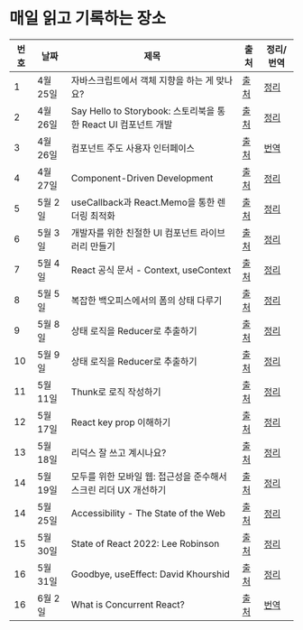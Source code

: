 # 매일 읽고 기록하는 장소

| 번호 | 날짜     | 제목                                                             | 출처                                                                                | 정리/번역                   |
| ---- | -------- | ---------------------------------------------------------------- | ----------------------------------------------------------------------------------- | --------------------------- |
| 1    | 4월 25일 | 자바스크립트에서 객체 지향을 하는 게 맞나요?                     | [출처](https://yozm.wishket.com/magazine/detail/1396/)                              | [정리](./posts/220425.md)   |
| 2    | 4월 26일 | Say Hello to Storybook: 스토리북을 통한 React UI 컴포넌트 개발   | [출처](https://www.youtube.com/watch?v=jc9xKzdkYDg&t=121s)                          | [정리](./posts/220426-1.md) |
| 3    | 4월 26일 | 컴포넌트 주도 사용자 인터페이스                                  | [출처](https://www.componentdriven.org/)                                            | [번역](./posts/220426-2.md) |
| 4    | 4월 27일 | Component-Driven Development                                     | [출처](https://www.chromatic.com/blog/component-driven-development/)                | [정리](./posts/220427.md)   |
| 5    | 5월 2일  | useCallback과 React.Memo을 통한 렌더링 최적화                    | [출처](https://bit.ly/38hU5Dy)                                                      | [정리](./posts/220502.md)   |
| 6    | 5월 3일  | 개발자를 위한 친절한 UI 컴포넌트 라이브러리 만들기               | [출처](https://www.youtube.com/watch?v=xQOpjychnwQ)                                 | [정리](./posts/220503.md)   |
| 7    | 5월 4일  | React 공식 문서 - Context, useContext                            | [출처](https://ko.reactjs.org/docs/context.html)                                    | [정리](./posts/220504.md)   |
| 8    | 5월 5일  | 복잡한 백오피스에서의 폼의 상태 다루기                           | [출처](https://www.youtube.com/watch?v=ycxqVYD2N0w&t=1696s)                         | [정리](./posts/220505.md)   |
| 9    | 5월 8일  | 상태 로직을 Reducer로 추출하기                                   | [출처](https://beta.reactjs.org/learn/extracting-state-logic-into-a-reducer)        | [정리](./posts/220508.md)   |
| 10   | 5월 9일  | 상태 로직을 Reducer로 추출하기                                   | [출처](https://beta.reactjs.org/learn/scaling-up-with-reducer-and-context)          | [정리](./posts/220509.md)   |
| 11   | 5월 11일 | Thunk로 로직 작성하기                                            | [출처](https://redux.js.org/usage/writing-logic-thunks)                             | [정리](./posts/220511.md)   |
| 12   | 5월 17일 | React key prop 이해하기                                          | [출처](https://awesomezero.com/development/react-key/)                              | [정리](./posts/220517.md)   |
| 13   | 5월 18일 | 리덕스 잘 쓰고 계시나요?                                         | [출처](https://ridicorp.com/story/how-to-use-redux-in-ridi/)                        | [정리](./posts/220518.md)   |
| 14   | 5월 19일 | 모두를 위한 모바일 웹: 접근성을 준수해서 스크린 리더 UX 개선하기 | [출처](https://youtu.be/tKj3xsXy9KM)                                                | [정리](./posts/220519.md)   |
| 14   | 5월 25일 | Accessibility - The State of the Web                             | [출처](https://www.youtube.com/watch?v=TomOQYxFnrU)                                 | [정리](./posts/220525.md)   |
| 15   | 5월 30일 | State of React 2022: Lee Robinson                                | [출처](https://www.youtube.com/watch?v=XruemT74Nok)                                 | [정리](./posts/220530.md)   |
| 16   | 5월 31일 | Goodbye, useEffect: David Khourshid                              | [출처](https://www.youtube.com/watch?v=HPoC-k7Rxwo)                                 | [정리](./posts/220531.md)   |
| 16   | 6월 2일  | What is Concurrent React?                                        | [출처](https://reactjs.org/blog/2022/03/29/react-v18.html#what-is-concurrent-react) | [번역](./posts/220602.md)   |
